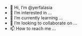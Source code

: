 - 👋 Hi, I’m @yerfalasia
- 👀 I’m interested in ...
- 🌱 I’m currently learning ...
- 💞️ I’m looking to collaborate on ...
- 📫 How to reach me ...

<!---
yerfalasia/yerfalasia is a ✨ special ✨ repository because its `README.md` (this file) appears on your GitHub profile.
You can click the Preview link to take a look at your changes.
--->
